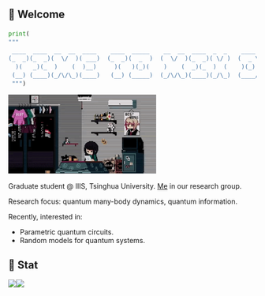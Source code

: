 ## 🦚 Welcome

```python
print(
"""
 ____  ____  __  __  ____    ____  _____    __  __  ____  _  _    ____  ____  ____  _  _  _  _  ___      __    _  _  ____      ___  _   _    __    _  _  ___  ____    __    ____  _  _  ____  ___ /\
(_  _)(_  _)(  \/  )( ___)  (_  _)(  _  )  (  \/  )(_  _)( \/ )  (  _ \(  _ \(_  _)( \( )( )/ )/ __)    /__\  ( \( )(  _ \    / __)( )_( )  /__\  ( \( )/ __)( ___)  (  )  (_  _)( \/ )( ___)/ __))(
  )(   _)(_  )    (  )__)     )(   )(_)(    )    (  _)(_  )  (    )(_) ))   / _)(_  )  (  )  ( \__ \   /(__)\  )  (  )(_) )  ( (__  ) _ (  /(__)\  )  (( (_-. )__)    )(__  _)(_  \  /  )__) \__ \\/
 (__) (____)(_/\/\_)(____)   (__) (_____)  (_/\/\_)(____)(_/\_)  (____/(_)\_)(____)(_)\_)(_)\_)(___/  (__)(__)(_)\_)(____/    \___)(_) (_)(__)(__)(_)\_)\___/(____)  (____)(____)  \/  (____)(___/()
 """)
 ```

<img src="room.gif" width="300"/>

Graduate student @ IIIS, Tsinghua University. [Me](https://maresearch.github.io/author/yuxuan-yan/) in our research group.

Research focus: quantum many-body dynamics, quantum information.

Recently, interested in:
- Parametric quantum circuits.
- Random models for quantum systems.

## 🚀 Stat
 
<img align="left" src="https://github-readme-stats.vercel.app/api?username=royess&count_private=true&show_icons=true&theme=apprentice&disable_animations=true">

<img align="left" src="https://github-readme-stats.vercel.app/api/top-langs/?username=royess&count_private=true&theme=apprentice&disable_animations=true">
